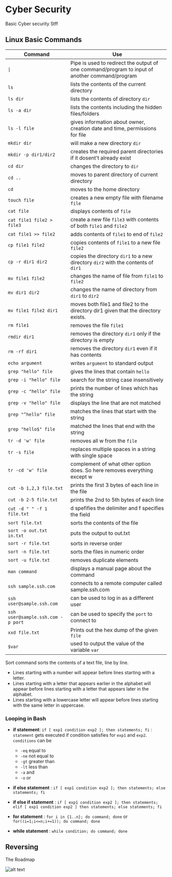 # Cyber Security 

Basic Cyber security Stff

## Linux Basic Commands

|Command|Use|
|---|---|
|`\|`|Pipe is used to redirect the output of one command/program to input of another command/program|
|`ls`|lists the contents of the current directory|
|`ls dir`|lists the contents of directory `dir`|
|`ls -a dir`|lists the contents including the hidden files/folders|
|`ls -l file`|gives information about owner, creation date and time, permissions for file|
|`mkdir dir`|will make a new directory `dir`|
|`mkdir -p dir1/dir2`|creates the required parent directories if it dosent't already exist|
|`cd dir`|changes the directory to `dir`|
|`cd ..`|moves to parent directory of current directory|
|`cd`|moves to the home directory|
|`touch file`|creates a new empty file with filename `file`|
|`cat file`|displays contents of `file`|
|`cat file1 file2 > file3`|create a new file `file3` with contents of both `file1` and `file2`|
|`cat file1 >> file2`|adds contents of `file1` to end of `file2`|
|`cp file1 file2`|copies contents of `file1` to a new file `file2`|
|`cp -r dir1 dir2`|copies the directory `dir1` to a new directory `dir2` with the contents of `dir1`|
|`mv file1 file2`|changes the name of file from `file1` to `file2`|
|`mv dir1 dir2`|changes the name of directory from `dir1` to `dir2`|
|`mv file1 file2 dir1`|moves both file1 and file2 to the directory dir1 given that the directory exists.|
|`rm file1` | removes the file `file1`|
|`rmdir dir1` |removes the directory `dir1` only if the directory is empty|
|`rm -rf dir1` | removes the directory `dir1` even if it has contents|
|`echo argument`| writes `argument` to standard output|
|`grep "hello" file`| gives the lines that contain `hello`|
|`grep -i "hello" file` | search for the string case insensitively|
|`grep -c "hello" file`| prints the number of lines which has the string|
|`grep -v "hello" file` | displays the line that are not matched|
|`grep "^hello" file`| matches the lines that start with the string|
|`grep "hello$" file`| matched the lines that end with the string|
|`tr -d 'w' file`|removes all w from the `file`|
|`tr -s file` | replaces multiple spaces in a string with single space |
|`tr -cd 'w' file` | complement of what other option does. So here removes everything except w|
|`cut -b 1,2,3 file.txt` |prints the first 3 bytes of each line in the file|
|`cut -b 2-5 file.txt` | prints the 2nd to 5th bytes of each line|
|`cut -d " " -f 1 file.txt` | d spefifies the delimiter and f specifies the field|
|`sort file.txt` |  sorts the contents of the file|
|`sort -o out.txt in.txt`| puts the output to out.txt|
|`sort -r file.txt` | sorts in reverse order|
|`sort -n file.txt` | sorts the files in numeric order|
|`sort -u file.txt` | removes duplicate elements|
|`man command`|displays a manual page about the command|
|`ssh sample.ssh.com` |connects to a remote computer called sample.ssh.com|
|`ssh user@sample.ssh.com` |can be used to log in as a different user|
|`ssh user@sample.ssh.com -p port`| can be used to specify the `port` to connect to|
|`xxd file.txt` |Prints out the hex dump of the given `file`|
|`$var`|used to output the value of the variable `var`|

Sort command sorts the contents of a text file, line by line.

- Lines starting with a number will appear before lines starting with a letter.
- Lines starting with a letter that appears earlier in the alphabet will appear before lines starting with a letter that appears later in the alphabet.
- Lines starting with a lowercase letter will appear before lines starting with the same letter in uppercase.

### Looping in Bash

- **if statement**: `if [ exp1 condition exp2 ]; then statements; fi` : `statement` gets executed if condition satisfies for `exp1` and `exp2`. `conditions` can be

  - `-eq` equal to
  - `-ne` not equal to
  - `-gt` greater than
  - `-lt` less than
  - `-a` and
  - `-o` or

- **if else statement** : `if [ exp1 condition exp2 ]; then statements; else statements; fi`

- **if else if statement** : `if [ exp1 condition exp2 ]; then statements; elif [ exp1 condition exp2 ] then statements; else statements; fi`

- **for statement** : `for i in {1..n}; do command; done` or `for((i=1;i<=n;i+=1)); do command; done`

- **while statement** : `while condition; do command; done`

## Reversing

The Roadmap 

![alt text](https://github.com/Amik-Sen-Fun/InCTF-Bro/blob/main/images/re.png?raw=true)
